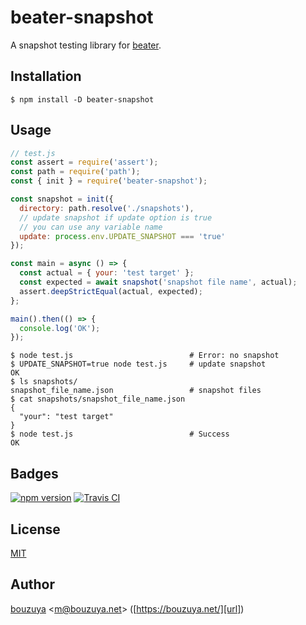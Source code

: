 # beater-snapshot

A snapshot testing library for [beater][bouzuya/beater].

[bouzuya/beater]: https://github.com/bouzuya/beater

## Installation

```
$ npm install -D beater-snapshot
```

## Usage

```javascript
// test.js
const assert = require('assert');
const path = require('path');
const { init } = require('beater-snapshot');

const snapshot = init({
  directory: path.resolve('./snapshots'),
  // update snapshot if update option is true
  // you can use any variable name
  update: process.env.UPDATE_SNAPSHOT === 'true'
});

const main = async () => {
  const actual = { your: 'test target' };
  const expected = await snapshot('snapshot file name', actual);
  assert.deepStrictEqual(actual, expected);
};

main().then(() => {
  console.log('OK');
});
```

```
$ node test.js                          # Error: no snapshot
$ UPDATE_SNAPSHOT=true node test.js     # update snapshot
OK
$ ls snapshots/
snapshot_file_name.json                 # snapshot files
$ cat snapshots/snapshot_file_name.json
{
  "your": "test target"
}
$ node test.js                          # Success
OK
```

## Badges

[![npm version][npm-badge-url]][npm-url]
[![Travis CI][travis-ci-badge-url]][travis-ci-url]

[npm-badge-url]: https://img.shields.io/npm/v/beater-snapshot
[npm-url]: https://www.npmjs.com/package/beater-snapshot
[travis-ci-badge-url]: https://img.shields.io/travis/bouzuya/beater-snapshot
[travis-ci-url]: https://travis-ci.org/bouzuya/beater-snapshot

## License

[MIT](LICENSE)

## Author

[bouzuya][user] &lt;[m@bouzuya.net][email]&gt; ([https://bouzuya.net/][url])

[user]: https://github.com/bouzuya
[email]: mailto:m@bouzuya.net
[url]: https://bouzuya.net/
